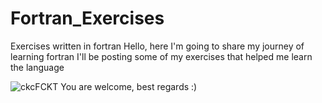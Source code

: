 # Fortran_Exercises
Exercises written in fortran
Hello, here I'm going to share my journey of learning fortran
I'll be posting some of my exercises that helped me learn the language

![ckcFCKT](https://user-images.githubusercontent.com/47508053/230759352-fa2f8d2b-6e7f-4f46-8144-6e7663059ce6.gif) You are welcome, best regards :)
